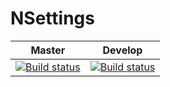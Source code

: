 # NSettings

| Master  | Develop |
| ------- | ------- |
| [![Build status](https://ci.appveyor.com/api/projects/status/h7saofs67rvamdsq/branch/master?svg=true)](https://ci.appveyor.com/project/MaKCbIMKo/nsettings/branch/master)  | [![Build status](https://ci.appveyor.com/api/projects/status/h7saofs67rvamdsq/branch/dev?svg=true)](https://ci.appveyor.com/project/MaKCbIMKo/nsettings/branch/dev)  |